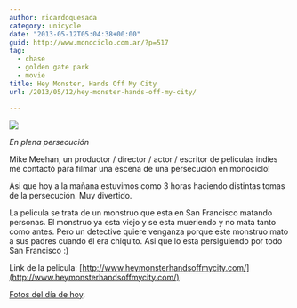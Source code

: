 ```yaml
---
author: ricardoquesada
category: unicycle
date: "2013-05-12T05:04:38+00:00"
guid: http://www.monociclo.com.ar/?p=517
tag:
  - chase
  - golden gate park
  - movie
title: Hey Monster, Hands Off My City
url: /2013/05/12/hey-monster-hands-off-my-city/

---
```

[![](https://lh5.googleusercontent.com/-WXXHcd6HMWw/UY8fVbEsE3I/AAAAAAAAufA/2MDsAvdZU5A/s400/P1000723-001.JPG)](https://photos.app.goo.gl/RazdunA1GkzzHeRy7)

*En plena persecución*

Mike Meehan, un productor / director / actor / escritor de peliculas indies me contactó para filmar una escena de una persecución en monociclo!

Asi que hoy a la mañana estuvimos como 3 horas haciendo distintas tomas de la persecución. Muy divertido.

La pelicula se trata de un monstruo que esta en San Francisco matando personas. El monstruo ya esta viejo y se esta mueriendo y no mata tanto como antes. Pero un detective quiere venganza porque este monstruo mato a sus padres cuando él era chiquito. Asi que lo esta persiguiendo por todo San Francisco :)

Link de la pelicula: [http://www.heymonsterhandsoffmycity.com/](http://www.heymonsterhandsoffmycity.com/)

[Fotos del día de hoy](https://photos.app.goo.gl/RazdunA1GkzzHeRy7).
